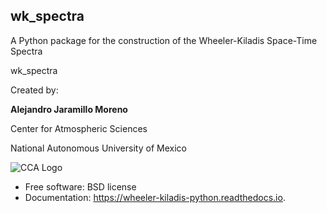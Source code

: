 ## wk_spectra

A Python package for the construction of the Wheeler-Kiladis Space-Time Spectra

wk_spectra

Created by:

**Alejandro Jaramillo Moreno**

Center for Atmospheric Sciences

National Autonomous University of Mexico

![CCA Logo](https://github.com/ajaramillomoreno/wk_spectra/blob/master/CCA-color-1024x1001.png)




* Free software: BSD license
* Documentation: https://wheeler-kiladis-python.readthedocs.io.

